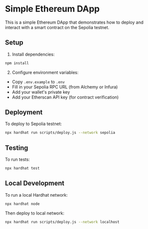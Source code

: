 # Simple Ethereum DApp

This is a simple Ethereum DApp that demonstrates how to deploy and interact with a smart contract on the Sepolia testnet.

## Setup

1. Install dependencies:
```bash
npm install
```

2. Configure environment variables:
- Copy `.env.example` to `.env`
- Fill in your Sepolia RPC URL (from Alchemy or Infura)
- Add your wallet's private key
- Add your Etherscan API key (for contract verification)

## Deployment

To deploy to Sepolia testnet:
```bash
npx hardhat run scripts/deploy.js --network sepolia
```

## Testing

To run tests:
```bash
npx hardhat test
```

## Local Development

To run a local Hardhat network:
```bash
npx hardhat node
```

Then deploy to local network:
```bash
npx hardhat run scripts/deploy.js --network localhost
```
